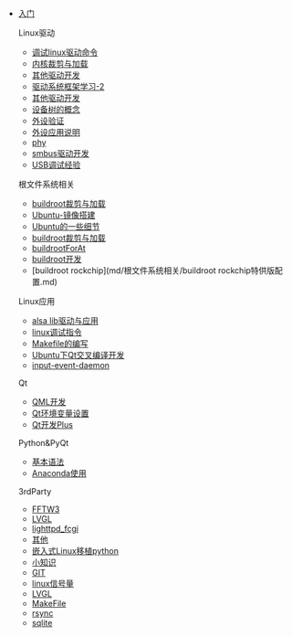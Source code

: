 <!-- _sidebar.md -->

- [入门](md/进入开发.md)

  Linux驱动

  - [调试linux驱动命令](md/Linux驱动/调试linux驱动命令.md)
  - [内核裁剪与加载](md/Linux驱动/内核裁剪与加载.md)
  - [其他驱动开发](md/Linux驱动/其他驱动开发.md)
  - [驱动系统框架学习-2](md/Linux驱动/驱动系统框架学习-2.md)
  - [其他驱动开发](md/Linux驱动/其他驱动开发.md)
  - [设备树的概念](md/Linux驱动/设备树的概念.md)
  - [外设验证](md/Linux驱动/外设验证.md)
  - [外设应用说明](md/Linux驱动/外设应用说明.md)
  - [phy](md/Linux驱动/phy.md)
  - [smbus驱动开发](md/Linux驱动/smbus驱动开发.md)
  - [USB调试经验](md/Linux应用/USB调试经验.md)
  
  根文件系统相关
  
  - [buildroot裁剪与加载](md/根文件系统相关/buildroot裁剪与加载.md)
  - [Ubuntu-镜像搭建](md/根文件系统相关/Ubuntu-镜像搭建.md)
  - [Ubuntu的一些细节](md/根文件系统相关/Ubuntu的一些细节.md)
  - [buildroot裁剪与加载](md/根文件系统相关/buildroot裁剪与加载.md)
  - [buildrootForAt](md/根文件系统相关/buildrootForAT.md)
  - [buildroot开发](md/根文件系统相关/buildroot开发.md)
  - [buildroot rockchip](md/根文件系统相关/buildroot rockchip特供版配置.md)
  
  Linux应用
  
  - [alsa lib驱动与应用](md/Linux应用/alsa_lib驱动与应用.md)
  - [linux调试指令](md/Linux应用/linux调试指令.md)
  - [Makefile的编写](md/Linux应用/Makefile的编写.md)
  - [Ubuntu下Qt交叉编译开发](md/Linux应用/Ubuntu下Qt交叉编译开发.md)
  - [input-event-daemon](md/Linux应用/input-event-daemon.md)
  
  Qt
  
  - [QML开发](md/Qt/QML开发.md)
  - [Qt环境变量设置](md/Qt/Qt环境变量设置.md)
  - [Qt开发Plus](md/3rdParty/Qt开发Plus.md)
  
  Python&PyQt
  
  - [基本语法](md/Python&PyQt/基本语法.md)
  - [Anaconda使用](md/Python&PyQt/Anaconda使用.md)
  
  3rdParty
  
  - [FFTW3](md/3rdParty/FFTW3.md)
  - [LVGL](md/3rdParty/LVGL.md)
  - [lighttpd_fcgi](md/3rdParty/lighttpd_fcgi.md)
  - [其他](md/3rdParty/其它.md)
  - [嵌入式Linux移植python](md/3rdParty/嵌入式Linux移植python.md)
  - [小知识](md/3rdParty/小知识.md)
  - [GIT](md/3rdParty/GIT.md)
  - [linux信号量](md/3rdParty/linux信号量.md)
  - [LVGL](md/3rdParty/LVGL.md)
  - [MakeFile](md/3rdParty/MakeFile.md)
  - [rsync](md/3rdParty/rsync.md)
  - [sqlite](md/3rdParty/sqlite.md)

